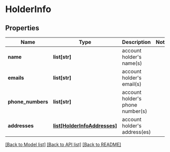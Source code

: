 # HolderInfo

## Properties
Name | Type | Description | Notes
------------ | ------------- | ------------- | -------------
**name** | **list[str]** | account holder&#x27;s name(s) | 
**emails** | **list[str]** | account holder&#x27;s email(s) | 
**phone_numbers** | **list[str]** | account holder&#x27;s phone number(s) | 
**addresses** | [**list[HolderInfoAddresses]**](HolderInfoAddresses.md) | account holder&#x27;s address(es) | 

[[Back to Model list]](../README.md#documentation-for-models) [[Back to API list]](../README.md#documentation-for-api-endpoints) [[Back to README]](../README.md)

